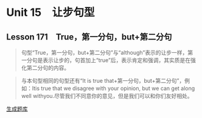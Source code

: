 ﻿ # Unit 15　让步句型
 ## Lesson 171　True，第一分句，but+第二分句
 
> 句型“True，第一分句，but+第二分句”与“although”表示的让步一样，第一分句是表示让步的，句首加上“true”后，表示肯定和强调，其实质是在强化第二分句的内容。

> 与本句型相同的句型还有“It is true that+第一分句，but+第二分句”，例如：Itis true that we disagree with your opinion, but we can get along well withyou.尽管我们不同意你的意见，但是我们可以和你们友好相处。


 [生成题库](./sentence/f171.json)